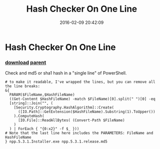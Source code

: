 ﻿---
pid:            6209
parent:         988
children:       
poster:         neatguy
title:          Hash Checker On One Line
date:           2016-02-09 20:42:09
description:    Check and md5 or sha1 hash in a "single line" of PowerShell.
format:         posh
---

# Hash Checker On One Line

### [download](6209.ps1) [parent](988.md) 

Check and md5 or sha1 hash in a "single line" of PowerShell.

```posh
# to make it readable, I've wrapped the lines, but you can remove all the line breaks:
&{ 
  PARAM($FileName,$HashFileName) 
  ((Get-Content $HashFileName) -match $FileName)[0].split(" ")[0] -eq 
  [string]::Join("", (
    [Security.Cryptography.HashAlgorithm]::Create(
      ([IO.Path]::GetExtension($HashFileName).Substring(1).ToUpper())
    ).ComputeHash( 
      [IO.File]::ReadAllBytes( (Convert-Path $FileName) 
    )
  ) | ForEach { "{0:x2}" -f $_ }))
# Note that the last line here includes the PARAMETERS: FileName and HashFileName
} npp.5.3.1.Installer.exe npp.5.3.1.release.md5
```
